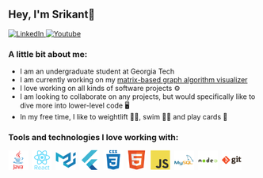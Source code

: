 <div>
  <h2>Hey, I'm Srikant👋</h2>
   <div>
    <a target="_blank" href="https://www.linkedin.com/in/srikant-vasudevan-811585193/">
      <img src="https://img.shields.io/badge/LinkedIn-blue?style=for-the-badge&logo=linkedin&logoColor=white" alt="LinkedIn"/>
    </a>
    <a target="_blank" href="https://www.youtube.com/channel/UC6PhncnyT93ZVK6iSip1Jug">
      <img src="https://img.shields.io/badge/YouTube-red?style=for-the-badge&logo=youtube&logoColor=white" alt="Youtube"/>
    </a>
  </div>
  <h3>A little bit about me:</h3>
  <ul>
    <li>I am an undergraduate student at Georgia Tech</li>
    <li>I am currently working on my <a target="_blank" href="https://www.github.com/srikantv03/graph-visualizer">matrix-based graph algorithm visualizer</a></li> 
    <li>I love working on all kinds of software projects ⚙️</li>
    <li>I am looking to collaborate on any projects, but would specifically like to dive more into lower-level code 🖥️</li>
    <li>In my free time, I like to weightlift 🏋️‍♂️, swim 🏊‍♂️ and play cards 🎴</li>
  </ul>
  <h3>Tools and technologies I love working with:</h3>
  <div>
    <img src="https://github.com/devicons/devicon/blob/master/icons/java/java-original-wordmark.svg" title="Java" alt="Java" width="40" height="40"/>&nbsp;
    <img src="https://github.com/devicons/devicon/blob/master/icons/react/react-original-wordmark.svg" title="React" alt="React" width="40" height="40"/>&nbsp;
    <img src="https://github.com/devicons/devicon/blob/master/icons/materialui/materialui-original.svg" title="Material UI" alt="Material UI" width="40" height="40"/>&nbsp;
    <img src="https://github.com/devicons/devicon/blob/master/icons/flutter/flutter-original.svg" title="Flutter" alt="Flutter" width="40" height="40"/>&nbsp;
    <img src="https://github.com/devicons/devicon/blob/master/icons/css3/css3-plain-wordmark.svg"  title="CSS3" alt="CSS" width="40" height="40"/>&nbsp;
    <img src="https://github.com/devicons/devicon/blob/master/icons/html5/html5-original.svg" title="HTML5" alt="HTML" width="40" height="40"/>&nbsp;
    <img src="https://github.com/devicons/devicon/blob/master/icons/javascript/javascript-original.svg" title="JavaScript" alt="JavaScript" width="40" height="40"/>&nbsp;
    <img src="https://github.com/devicons/devicon/blob/master/icons/mysql/mysql-original-wordmark.svg" title="MySQL"  alt="MySQL" width="40" height="40"/>&nbsp;
    <img src="https://github.com/devicons/devicon/blob/master/icons/nodejs/nodejs-original-wordmark.svg" title="NodeJS" alt="NodeJS" width="40" height="40"/>&nbsp;
  <img src="https://github.com/devicons/devicon/blob/master/icons/git/git-original-wordmark.svg" title="Git" **alt="Git" width="40" height="40"/>
</div>

</div>
